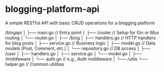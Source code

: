 # blogging-platform-api
A simple RESTful API with basic CRUD operations for a blogging platform

/blogapi
│
├── main.go                      // Entry point
│
├── /router                      // Setup for Gin or Mux routing
│   └── router.go
│
├── /blog
│   ├── handlers.go              // HTTP handlers for blog posts
│   ├── service.go               // Business logic
│   ├── model.go                 // Data models (Post, Comment, etc.)
│   └── repository.go            // DB access
│
├── /user
│   ├── handlers.go
│   ├── service.go
│   └── model.go
│
├── /middleware
│   └── auth.go                  // e.g., Auth middleware
│
└── /utils
    └── helper.go                // Common utilities

